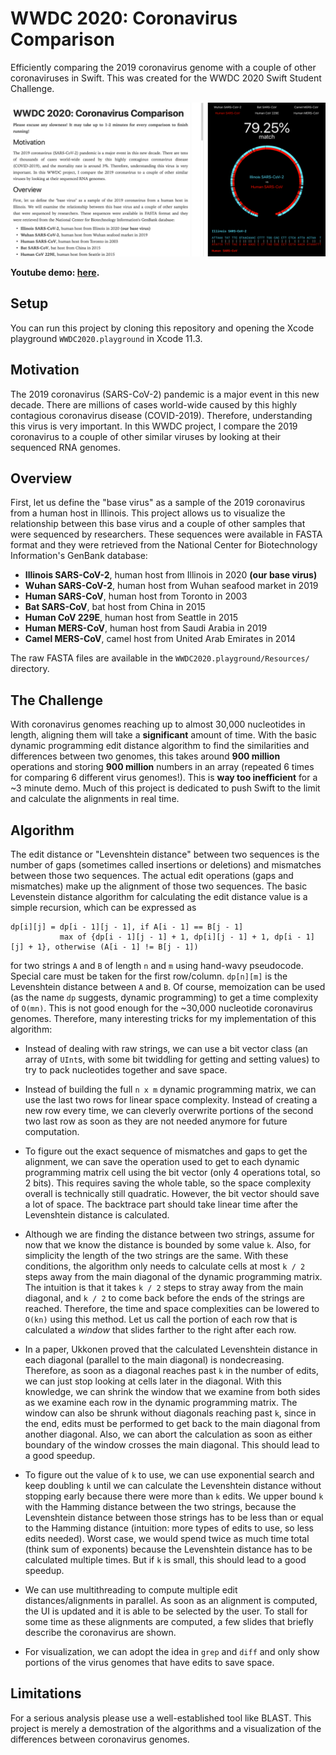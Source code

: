 # WWDC 2020: Coronavirus Comparison
Efficiently comparing the 2019 coronavirus genome with a couple of other coronaviruses in Swift. This was created for the WWDC 2020 Swift Student Challenge.

![](cov_comparison_editor.png)

**Youtube demo: [here](https://youtu.be/X12SKO0wGwg).**

## Setup
You can run this project by cloning this repository and opening the Xcode playground `WWDC2020.playground` in Xcode 11.3.

## Motivation

The 2019 coronavirus (SARS-CoV-2) pandemic is a major event in this new decade. There are millions of cases world-wide caused by this highly contagious coronavirus disease (COVID-2019). Therefore, understanding this virus is very important. In this WWDC project, I compare the 2019 coronavirus to a couple of other similar viruses by looking at their sequenced RNA genomes.

## Overview

First, let us define the "base virus" as a sample of the 2019 coronavirus from a human host in Illinois. This project allows us to visualize the relationship between this base virus and a couple of other samples that were sequenced by researchers. These sequences were available in FASTA format and they were retrieved from the National Center for Biotechnology Information's GenBank database:

* __Illinois SARS-CoV-2__, human host from Illinois in 2020 __(our base virus)__
* __Wuhan SARS-CoV-2__, human host from Wuhan seafood market in 2019
* __Human SARS-CoV__, human host from Toronto in 2003
* __Bat SARS-CoV__, bat host from China in 2015
* __Human CoV 229E__, human host from Seattle in 2015
* __Human MERS-CoV__, human host from Saudi Arabia in 2019
* __Camel MERS-CoV__, camel host from United Arab Emirates in 2014

The raw FASTA files are available in the `WWDC2020.playground/Resources/` directory.

## The Challenge

With coronavirus genomes reaching up to almost 30,000 nucleotides in length, aligning them will take a __significant__ amount of time. With the basic dynamic programming edit distance algorithm to find the similarities and differences between two genomes, this takes around __900 million__ operations and storing __900 million__ numbers in an array (repeated 6 times for comparing 6 different virus genomes!). This is __way too inefficient__ for a ~3 minute demo. Much of this project is dedicated to push Swift to the limit and calculate the alignments in real time.

## Algorithm

The edit distance or "Levenshtein distance" between two sequences is the number of gaps (sometimes called insertions or deletions) and mismatches between those two sequences. The actual edit operations (gaps and mismatches) make up the alignment of those two sequences. The basic Levenstein distance algorithm for calculating the edit distance value is a simple recursion, which can be expressed as

```
dp[i][j] = dp[i - 1][j - 1], if A[i - 1] == B[j - 1]
           max of {dp[i - 1][j - 1] + 1, dp[i][j - 1] + 1, dp[i - 1][j] + 1}, otherwise (A[i - 1] != B[j - 1])
```

for two strings `A` and `B` of length `n` and `m` using hand-wavy pseudocode. Special care must be taken for the first row/column. `dp[n][m]` is the Levenshtein distance between `A` and `B`. Of course, memoization can be used (as the name `dp` suggests, dynamic programming) to get a time complexity of `O(mn)`. This is not good enough for the ~30,000 nucleotide coronavirus genomes. Therefore, many interesting tricks for my implementation of this algorithm:

- Instead of dealing with raw strings, we can use a bit vector class (an array of `UInt`s, with some bit twiddling for getting and setting values) to try to pack nucleotides together and save space.

- Instead of building the full `n x m` dynamic programming matrix, we can use the last two rows for linear space complexity. Instead of creating a new row every time, we can cleverly overwrite portions of the second two last row as soon as they are not needed anymore for future computation.

- To figure out the exact sequence of mismatches and gaps to get the alignment, we can save the operation used to get to each dynamic programming matrix cell using the bit vector (only 4 operations total, so 2 bits). This requires saving the whole table, so the space complexity overall is technically still quadratic. However, the bit vector should save a lot of space. The backtrace part should take linear time after the Levenshtein distance is calculated.

- Although we are finding the distance between two strings, assume for now that we know the distance is bounded by some value `k`. Also, for simplicity the length of the two strings are the same. With these conditions, the algorithm only needs to calculate cells at most `k / 2` steps away from the main diagonal of the dynamic programming matrix. The intuition is that it takes `k / 2` steps to stray away from the main diagonal, and `k / 2` to come back before the ends of the strings are reached. Therefore, the time and space complexities can be lowered to `O(kn)` using this method. Let us call the portion of each row that is calculated a *window* that slides farther to the right after each row.

- In a paper, Ukkonen proved that the calculated Levenshtein distance in each diagonal (parallel to the main diagonal) is nondecreasing. Therefore, as soon as a diagonal reaches past `k` in the number of edits, we can just stop looking at cells later in the diagonal. With this knowledge, we can shrink the window that we examine from both sides as we examine each row in the dynamic programming matrix. The window can also be shrunk without diagonals reaching past `k`, since in the end, edits must be performed to get back to the main diagonal from another diagonal. Also, we can abort the calculation as soon as either boundary of the window crosses the main diagonal. This should lead to a good speedup.

- To figure out the value of `k` to use, we can use exponential search and keep doubling `k` until we can calculate the Levenshtein distance without stopping early because there were more than `k` edits. We upper bound `k` with the Hamming distance between the two strings, because the Levenshtein distance between those strings has to be less than or equal to the Hamming distance (intuition: more types of edits to use, so less edits needed). Worst case, we would spend twice as much time total (think sum of exponents) because the Levenshtein distance has to be calculated multiple times. But if `k` is small, this should lead to a good speedup.

- We can use multithreading to compute multiple edit distances/alignments in parallel. As soon as an alignment is computed, the UI is updated and it is able to be selected by the user. To stall for some time as these alignments are computed, a few slides that briefly describe the coronavirus are shown.

- For visualization, we can adopt the idea in `grep` and `diff` and only show portions of the virus genomes that have edits to save space.

## Limitations
For a serious analysis please use a well-established tool like BLAST. This project is merely a demostration of the algorithms and a visualization of the differences between coronavirus genomes.
